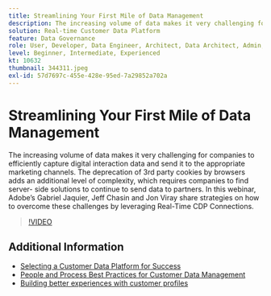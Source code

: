 ```yaml
---
title: Streamlining Your First Mile of Data Management
description: The increasing volume of data makes it very challenging for companies to efficiently capture digital interaction data and send it to the appropriate marketing … (Descriptions should be between 60 and 160 characters)
solution: Real-time Customer Data Platform
feature: Data Governance
role: User, Developer, Data Engineer, Architect, Data Architect, Admin, Leader
level: Beginner, Intermediate, Experienced
kt: 10632
thumbnail: 344311.jpeg
exl-id: 57d7697c-455e-428e-95ed-7a29852a702a
---
```

# Streamlining Your First Mile of Data Management

The increasing volume of data makes it very challenging for companies to efficiently capture digital interaction data and send it to the appropriate marketing channels. The deprecation of 3rd party cookies by browsers adds an additional level of complexity, which requires companies to find server- side solutions to continue to send data to partners. In this webinar, Adobe’s Gabriel Jaquier, Jeff Chasin and Jon Viray share strategies on how to overcome these challenges by leveraging Real-Time CDP Connections.

>[!VIDEO](https://video.tv.adobe.com/v/344311/?quality=12&learn=on)

## Additional Information

* [Selecting a Customer Data Platform for Success](cdp-success.md)
* [People and Process Best Practices for Customer Data Management](people-and-process.md)
* [Building better experiences with customer profiles](building-better-experiences-with-customer-profiles.md)
